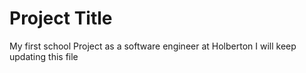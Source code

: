 # Project Title

My first school Project as a software engineer at Holberton
I will keep updating this file
